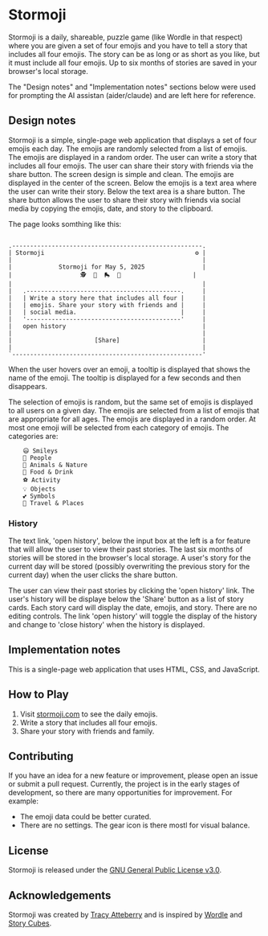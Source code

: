 # Stormoji

Stormoji is a daily, shareable, puzzle game (like Wordle in that respect) where
you are given a set of four emojis and you have to tell a story that includes
all four emojis. The story can be as long or as short as you like, but it must
include all four emojis. Up to six months of stories are saved in your browser's
local storage.

The "Design notes" and "Implementation notes" sections below were used for
prompting the AI assistan (aider/claude) and are left here for reference.

## Design notes

Stormoji is a simple, single-page web application that displays a set of four
emojis each day. The emojis are randomly selected from a list of emojis. The
emojis are displayed in a random order. The user can write a story that
includes all four emojis. The user can share their story with friends via the
share button. The screen design is simple and clean. The emojis are displayed
in the center of the screen. Below the emojis is a text area where the user can
write their story. Below the text area is a share button. The share button
allows the user to share their story with friends via social media by copying
the emojis, date, and story to the clipboard.

The page looks somthing like this:

```plaintext

.-----------------------------------------------------.
| Stormoji                                          ⚙️ |
|                                                     |
|             Stormoji for May 5, 2025                |
|                   🕵️  🎳  🛼  🍅                    |
|                                                     |
|   .-------------------------------------------.     |
|   | Write a story here that includes all four |     |
|   | emojis. Share your story with friends and |     |
|   | social media.                             |     |
|   '-------------------------------------------'     |
|   open history                                      |
|                                                     |
|                       [Share]                       |
|                                                     |
`-----------------------------------------------------'

```

When the user hovers over an emoji, a tooltip is displayed that shows the name
of the emoji. The tooltip is displayed for a few seconds and then disappears.

The selection of emojis is random, but the same set of emojis is displayed to
all users on a given day. The emojis are selected from a list of emojis that
are appropriate for all ages. The emojis are displayed in a random order. At
most one emoji will be selected from each category of emojis. The categories
are:

        😃 Smileys
        🧑 People
        🐻 Animals & Nature
        🍔 Food & Drink
        ⚽ Activity
        💡 Objects
        💕 Symbols
        🚗 Travel & Places

### History
The text link, 'open history', below the input box at the left is a for feature that
will allow the user to view their past stories. The last six months of stories
will be stored in the browser's local storage. A user's story for the current
day will be stored (possibly overwriting the previous story for the current day) when
the user clicks the share button.

The user can view their past stories by clicking the 'open history' link. The user's
history will be displaye below the 'Share' button as a list of story cards. Each story
card will display the date, emojis, and story. There are no editing controls. The link
'open history' will toggle the display of the history and change to 'close history' when
the history is displayed.

## Implementation notes

This is a single-page web application that uses HTML, CSS, and JavaScript.


## How to Play

1. Visit [stormoji.com](https://stormoji.com) to see the daily emojis.
2. Write a story that includes all four emojis.
3. Share your story with friends and family.

## Contributing

If you have an idea for a new feature or improvement, please open an issue or
submit a pull request.  Currently, the project is in the early stages of
development, so there are many opportunities for improvement.  For example:

- The emoji data could be better curated.
- There are no settings. The gear icon is there mostl for visual balance.

## License

Stormoji is released under the [GNU General Public License v3.0](LICENSE.md).

## Acknowledgements

Stormoji was created by [Tracy Atteberry](https://tracyatteberry.com) and is
inspired by [Wordle](https://www.powerlanguage.co.uk/wordle/) and [Story
Cubes](https://storycubes.com).

